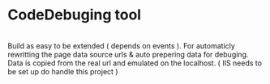 <h1>CodeDebuging tool</h1> <br>Build as easy to be extended ( depends on events ). For automaticly rewritting the page data source urls & auto prepering data for debuging. Data is copied from the real url and emulated on the localhost. ( IIS needs to be set up do handle this project )